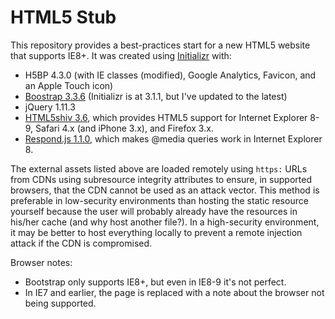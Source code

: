 HTML5 Stub
==========

This repository provides a best-practices start for a new HTML5 website that supports IE8+. It was created using [Initializr](http://www.initializr.com/) with:

* H5BP 4.3.0 (with IE classes (modified), Google Analytics, Favicon, and an Apple Touch icon)
* [Boostrap 3.3.6](http://getbootstrap.com/) (Initializr is at 3.1.1, but I've updated to the latest)
* jQuery 1.11.3
* [HTML5shiv 3.6](https://github.com/aFarkas/html5shiv), which provides HTML5 support for Internet Explorer 8-9, Safari 4.x (and iPhone 3.x), and Firefox 3.x.
* [Respond.js 1.1.0](https://github.com/scottjehl/Respond#readme), which makes @media queries work in Internet Explorer 8.

The external assets listed above are loaded remotely using `https:` URLs from CDNs using subresource integrity attributes to ensure, in supported browsers, that the CDN cannot be used as an attack vector. This method is preferable in low-security environments than hosting the static resource yourself because the user will probably already have the resources in his/her cache (and why host another file?). In a high-security environment, it may be better to host everything locally to prevent a remote injection attack if the CDN is compromised.

Browser notes:

* Bootstrap only supports IE8+, but even in IE8-9 it's not perfect.
* In IE7 and earlier, the page is replaced with a note about the browser not being supported.
